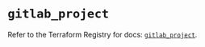 # `gitlab_project`

Refer to the Terraform Registry for docs: [`gitlab_project`](https://registry.terraform.io/providers/gitlabhq/gitlab/16.8.0/docs/resources/project).
